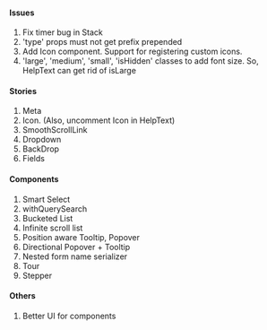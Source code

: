#### Issues
1. Fix timer bug in Stack
2. 'type' props must not get prefix prepended
3. Add Icon component. Support for registering custom icons.
4. 'large', 'medium', 'small', 'isHidden' classes to add font size. So, HelpText can get rid of isLarge


#### Stories
1. Meta
2. Icon. (Also, uncomment Icon in HelpText)
3. SmoothScrollLink
4. Dropdown
5. BackDrop
6. Fields


#### Components
1. Smart Select
2. withQuerySearch
3. Bucketed List
4. Infinite scroll list
5. Position aware Tooltip, Popover
6. Directional Popover + Tooltip
7. Nested form name serializer
8. Tour
9. Stepper

#### Others
1. Better UI for components
